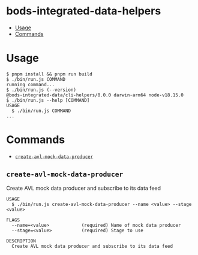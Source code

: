 # bods-integrated-data-helpers

<!-- toc -->

- [Usage](#usage)
- [Commands](#commands)

<!-- tocstop -->

# Usage

<!-- usage -->

```sh-session
$ pnpm install && pnpm run build
$ ./bin/run.js COMMAND
running command...
$ ./bin/run.js (--version)
@bods-integrated-data/cli-helpers/0.0.0 darwin-arm64 node-v18.15.0
$ ./bin/run.js --help [COMMAND]
USAGE
  $ ./bin/run.js COMMAND
...
```

<!-- usagestop -->

# Commands

<!-- commands -->

- [`create-avl-mock-data-producer`](#create-avl-mock-data-producer)

## `create-avl-mock-data-producer`

Create AVL mock data producer and subscribe to its data feed

```
USAGE
  $ ./bin/run.js create-avl-mock-data-producer --name <value> --stage <value>

FLAGS
  --name=<value>            (required) Name of mock data producer
  --stage=<value>           (required) Stage to use

DESCRIPTION
  Create AVL mock data producer and subscribe to its data feed
```
